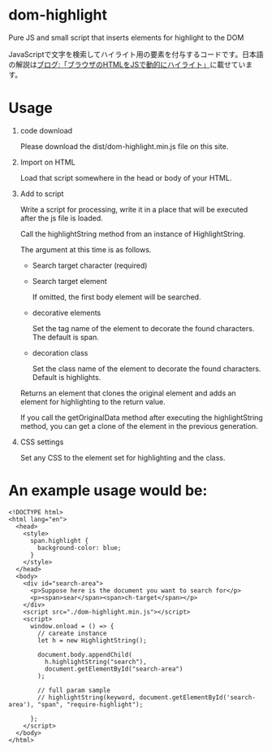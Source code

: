 # dom-highlight
Pure JS and small script that inserts elements for highlight to the DOM

JavaScriptで文字を検索してハイライト用の要素を付与するコードです。日本語の解説は[ブログ:「ブラウザのHTMLをJSで動的にハイライト」](https://nanbu.marune205.net/2022/12/html-highlight-with.html?m=1)に載せています。


# Usage

1. code download

   Please download the dist/dom-highlight.min.js file on this site.

2. Import on HTML

   Load that script somewhere in the head or body of your HTML.

3. Add to script

   Write a script for processing, write it in a place that will be executed after the js file is loaded.

   Call the highlightString method from an instance of HighlightString.

   The argument at this time is as follows.

   - Search target character (required)
   - Search target element
  
      If omitted, the first body element will be searched.

   - decorative elements
   
      Set the tag name of the element to decorate the found characters. The default is span.
      
   - decoration class

      Set the class name of the element to decorate the found characters. Default is highlights.

   Returns an element that clones the original element and adds an element for highlighting to the return value.

   If you call the getOriginalData method after executing the highlightString method, you can get a clone of the element in the previous generation.

4. CSS settings

     Set any CSS to the element set for highlighting and the class.

# An example usage would be:

```
<!DOCTYPE html>
<html lang="en">
  <head>
    <style>
      span.highlight {
        background-color: blue;
      }
    </style>
  </head>
  <body>
    <div id="search-area">
      <p>Suppose here is the document you want to search for</p>
      <p><span>sear</span><span>ch-target</span></p>
    </div>
    <script src="./dom-highlight.min.js"></script>
    <script>
      window.onload = () => {
        // careate instance
        let h = new HighlightString();

        document.body.appendChild(
          h.highlightString("search"),
          document.getElementById("search-area")
        );
        
        // full param sample
        // highlightString(keyword, document.getElementById('search-area'), "span", "require-highlight");
     
      };
    </script>
  </body>
</html>
```
